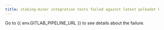 ```yaml
---
title: staking-miner integration tests failed against latest polkadot build.
---
```


Go to {{ env.GITLAB_PIPELINE_URL }} to see details about the failure.